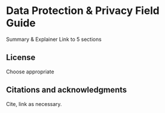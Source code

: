 # Data Protection & Privacy Field Guide
Summary & Explainer
Link to 5 sections

## License
Choose appropriate

## Citations and acknowledgments
Cite, link as necessary.
